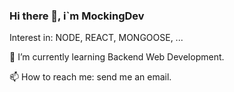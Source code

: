 ### Hi there 👋, i`m MockingDev

Interest in: NODE, REACT, MONGOOSE, ...

🔭 I’m currently learning Backend Web Development.

📫 How to reach me: send me an email. 

